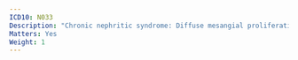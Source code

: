 ```yaml
---
ICD10: N033
Description: "Chronic nephritic syndrome: Diffuse mesangial proliferative glomerulonephritis"
Matters: Yes
Weight: 1
---
```

